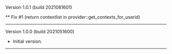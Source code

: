 Version 1.0.1 (build 2021081601)

** Fix #1 (return contextlist in provider::get_contexts_for_userid)

-----

Version 1.0.0 (build 2021051600)
* Initial version.

-----
